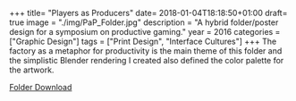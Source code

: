 +++
title= "Players as Producers"
date= 2018-01-04T18:18:50+01:00
draft= true
image = "./img/PaP_Folder.jpg"
description = "A hybrid folder/poster design for a symposium on productive gaming."
year = 2016
categories = ["Graphic Design"]
tags = ["Print Design", "Interface Cultures"]
+++
The factory as a metaphor for productivity is the main theme of this folder and the simplistic Blender rendering I created also defined the color palette for the artwork.

[Folder Download](../../pdf/PaP_Folder_Web.pdf)

<!--more-->